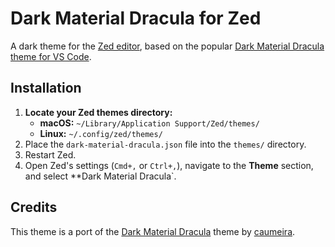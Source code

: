 # Dark Material Dracula for Zed

A dark theme for the [Zed editor](https://zed.dev/), based on the popular [Dark Material Dracula theme for VS Code](https://github.com/caumeira/dark-material-dracula).

## Installation

1.  **Locate your Zed themes directory:**
    *   **macOS:** `~/Library/Application Support/Zed/themes/`
    *   **Linux:** `~/.config/zed/themes/`
2.  Place the `dark-material-dracula.json` file into the `themes/` directory.
3.  Restart Zed.
4.  Open Zed's settings (`Cmd+,` or `Ctrl+,`), navigate to the **Theme** section, and select **Dark Material Dracula`.

## Credits

This theme is a port of the [Dark Material Dracula](https://github.com/caumeira/dark-material-dracula) theme by [caumeira](https://github.com/caumeira).
